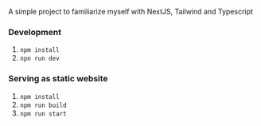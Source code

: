 A simple project to familiarize myself with NextJS, Tailwind and Typescript

### Development 
1. `npm install` 
2. `npn run dev`

### Serving as static website
1. `npm install`
1. `npm run build`
2. `npm run start`
